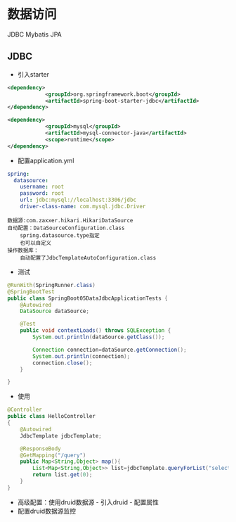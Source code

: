 # 数据访问
JDBC
Mybatis
JPA

## JDBC

- 引入starter
```xml
<dependency>
			<groupId>org.springframework.boot</groupId>
			<artifactId>spring-boot-starter-jdbc</artifactId>
</dependency>

<dependency>
			<groupId>mysql</groupId>
			<artifactId>mysql-connector-java</artifactId>
			<scope>runtime</scope>
</dependency>
```
- 配置application.yml
```yaml
spring:
  datasource:
    username: root
    password: root
    url: jdbc:mysql://localhost:3306/jdbc
    driver-class-name: com.mysql.jdbc.Driver
```
    数据源:com.zaxxer.hikari.HikariDataSource
    自动配置：DataSourceConfiguration.class
        spring.datasource.type指定
        也可以自定义
    操作数据库：
        自动配置了JdbcTemplateAutoConfiguration.class 
- 测试
```java
@RunWith(SpringRunner.class)
@SpringBootTest
public class SpringBoot05DataJdbcApplicationTests {
	@Autowired
	DataSource dataSource;

	@Test
	public void contextLoads() throws SQLException {
		System.out.println(dataSource.getClass());

		Connection connection=dataSource.getConnection();
		System.out.println(connection);
		connection.close();
	}

}

```
- 使用
```java
@Controller
public class HelloController
{
    @Autowired
    JdbcTemplate jdbcTemplate;

    @ResponseBody
    @GetMapping("/query")
    public Map<String,Object> map(){
        List<Map<String,Object>> list=jdbcTemplate.queryForList("select * from department");
        return list.get(0);
    }
}
```
- 高级配置：使用druid数据源
        - 引入druid
        - 配置属性
- 配置druid数据源监控